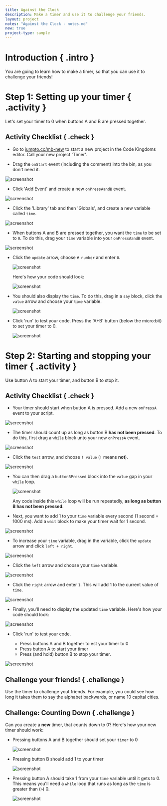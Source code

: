 ```yaml
---
title: Against the Clock
description: Make a timer and use it to challenge your friends.
layout: project
notes: "Against the Clock - notes.md"
new: true
project-type: sample
---
```


# Introduction { .intro }

You are going to learn how to make a timer, so that you can use it to challenge your friends!

# Step 1: Setting up your timer { .activity }

Let's set your timer to 0 when buttons A and B are pressed together.

## Activity Checklist { .check }

+ Go to <a href="http://jumpto.cc/mb-new" target="_blank">jumpto.cc/mb-new</a> to start a new project in the Code Kingdoms editor. Call your new project 'Timer'.

+ Drag the `onStart` event (including the comment) into the bin, as you don't need it.

![screenshot](images/clock-bin.png)

+ Click 'Add Event' and create a new `onPressAandB` event.

![screenshot](images/clock-a+b.png)

+ Click the 'Library' tab and then 'Globals', and create a new variable called `time`.

![screenshot](images/clock-time-var.png)

+ When buttons A and B are pressed together, you want the `time` to be set to `0`. To do this, drag your `time` variable into your `onPressAandB` event.

![screenshot](images/clock-time-reset1.png)

+ Click the `update` arrow, choose `# number` and enter `0`.
	
	![screenshot](images/clock-time-reset2.png)

	Here's how your code should look:

	![screenshot](images/clock-time-reset3.png)

+ You should also display the `time`. To do this, drag in a `say` block, click the `value` arrow and choose your `time` variable.

	![screenshot](images/clock-time-reset4.png)

+ Click 'run' to test your code. Press the 'A+B' button (below the micro:bit) to set your timer to 0.

	![screenshot](images/clock-test-reset.png)

# Step 2: Starting and stopping your timer { .activity }

Use button A to start your timer, and button B to stop it.

## Activity Checklist { .check }

+ Your timer should start when button A is pressed. Add a new `onPressA` event to your script.

![screenshot](images/clock-a.png)

+ The timer should count up as long as button B __has not been pressed__. To do this, first drag a `while` block unto your new `onPressA` event.

![screenshot](images/clock-while.png)

+ Click the `test` arrow, and choose `! value` (`!` means __not__).

![screenshot](images/clock-not.png)

+ You can then drag a `buttonBPressed` block into the `value` gap in your `while` loop.

	![screenshot](images/clock-buttonB.png)

	Any code inside this `while` loop will be run repeatedly, __as long as button B has not been pressed__.

+ Next, you want to add 1 to your `time` variable every second (1 second = 1000 ms). Add a `wait` block to make your timer wait for 1 second.

![screenshot](images/clock-wait.png)

+ To increase your `time` variable, drag in the variable, click the `update` arrow and click `left + right`.

![screenshot](images/clock-plus.png)

+ Click the `left` arrow and choose your `time` variable.

![screenshot](images/clock-left.png)

+ Click the `right` arrow and enter `1`. This will add 1 to the current value of `time`.

![screenshot](images/clock-right.png)

+ Finally, you'll need to display the updated `time` variable. Here's how your code should look:

![screenshot](images/clock-time-update-display.png)

+ Click 'run' to test your code.

	+ Press buttons A and B together to est your timer to 0
	+ Press button A to start your timer
	+ Press (and hold) button B to stop your timer.

![screenshot](images/clock-test-start.png)

## Challenge your friends! { .challenge }
Use the timer to challenge yout friends. For example, you could see how long it takes them to say the alphabet backwards, or name 10 capital cities.

## Challenge: Counting Down { .challenge }
Can you create a __new__ timer, that counts down to 0? Here's how your new timer should work:

+ Pressing buttons A and B together should set your `timer` to 0

	![screenshot](images/clock-countdown-a+b.png)

+ Pressing button B should add 1 to your timer

	![screenshot](images/clock-countdown-b.png)

+ Pressing button A should take 1 from your `time` variable until it gets to 0. This means you'll need a `while` loop that runs as long as the `time` is greater than (`>`) 0.

	![screenshot](images/clock-countdown-a.png)